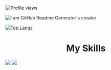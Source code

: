 

![Profile views](https://gpvc.arturio.dev/SalimmReza)  



![I am GitHub Readme Generator's creator](https://thumbs.dreamstime.com/b/binary-code-computer-background-artificial-intelligence-digital-eye-abstract-technology-background-java-coding-binary-code-180725720.jpg)



[![Top Langs](https://github-readme-stats.vercel.app/api/top-langs/?username=SalimmReza&langs_count=8)](https://github.com/anuraghazra/github-readme-stats)


<h1 align="center">My Skills</h1>  

<img src="https://img.shields.io/badge/Android-3DDC84?style=for-the-badge&logo=android&logoColor=white" /> <img src="https://img.shields.io/badge/Java-ECF0F1?style=for-the-badge&logo=java&logoColor=blue" />














